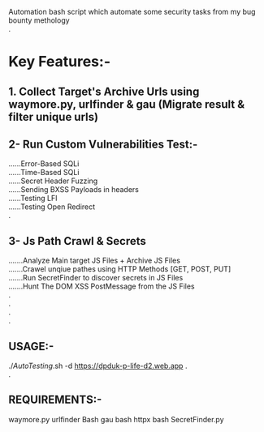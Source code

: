Automation bash script which automate some security tasks from my bug bounty methology  
.  
# Key Features:-  
## 1. Collect Target's Archive Urls using waymore.py, urlfinder & gau (Migrate result & filter unique urls)  
## 2- Run Custom Vulnerabilities Test:-  
......Error-Based SQLi  
......Time-Based SQLi  
......Secret Header Fuzzing  
......Sending BXSS Payloads in headers  
......Testing LFI  
......Testing Open Redirect  
.  
## 3- Js Path Crawl & Secrets  
.......Analyze Main target JS Files + Archive JS Files  
.......Crawel unqiue pathes using HTTP Methods [GET, POST, PUT]  
.......Run SecretFinder to discover secrets in JS Files  
.......Hunt The DOM XSS PostMessage from the JS Files  
.  
.  
.  
.
## USAGE:-  
./_AutoTesting_.sh -d https://dpduk-p-life-d2.web.app
.  
.  
## REQUIREMENTS:-  
waymore.py
urlfinder Bash
gau bash
httpx bash
SecretFinder.py

